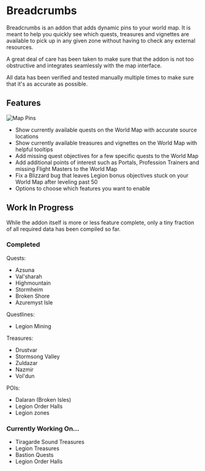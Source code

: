# Breadcrumbs

Breadcrumbs is an addon that adds dynamic pins to your world map. It is meant to help you quickly see which quests, treasures and vignettes are available to pick up in any given zone without having to check any external resources.

A great deal of care has been taken to make sure that the addon is not too obstructive and integrates seamlessly with the map interface.

All data has been verified and tested manually multiple times to make sure that it's as accurate as possible.

## Features

![Map Pins](https://i.imgur.com/k3zVLC9.png)

- Show currently available quests on the World Map with accurate source locations
- Show currently available treasures and vignettes on the World Map with helpful tooltips
- Add missing quest objectives for a few specific quests to the World Map
- Add additional points of interest such as Portals, Profession Trainers and missing Flight Masters to the World Map
- Fix a Blizzard bug that leaves Legion bonus objectives stuck on your World Map after leveling past 50
- Options to choose which features you want to enable

## Work In Progress

While the addon itself is more or less feature complete, only a tiny fraction of all required data has been compiled so far.

### Completed

Quests:
- Azsuna
- Val'sharah
- Highmountain
- Stormheim
- Broken Shore
- Azuremyst Isle

Questlines:
- Legion Mining

Treasures:
- Drustvar
- Stormsong Valley
- Zuldazar
- Nazmir
- Vol'dun

POIs:
- Dalaran (Broken Isles)
- Legion Order Halls
- Legion zones

### Currently Working On...

- Tiragarde Sound Treasures
- Legion Treasures
- Bastion Quests
- Legion Order Halls
